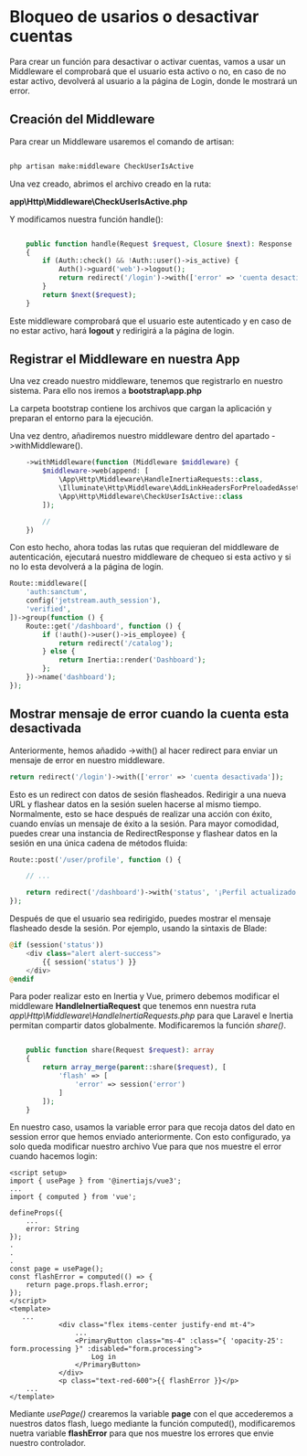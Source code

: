 # Bloqueo de usarios o desactivar cuentas

Para crear un función para desactivar o activar cuentas, vamos a usar un Middleware el comprobará que el usuario esta activo o no, en caso de no estar activo, devolverá al usuario a la página de Login, donde le mostrará un error.

## Creación del Middleware

Para crear un Middleware usaremos el comando de artisan:

```bash

php artisan make:middleware CheckUserIsActive

```

Una vez creado, abrimos el archivo creado en la ruta:

**app\Http\Middleware\CheckUserIsActive.php**

Y modificamos nuestra función handle():

```php

    public function handle(Request $request, Closure $next): Response
    {
        if (Auth::check() && !Auth::user()->is_active) {
            Auth()->guard('web')->logout();
            return redirect('/login')->with(['error' => 'cuenta desactivada']);
        }
        return $next($request);
    }
```

Este middleware comprobará que el usuario este autenticado y en caso de no estar activo, hará **logout** y redirigirá a la página de login.

## Registrar el Middleware en nuestra App

Una vez creado nuestro middleware, tenemos que registrarlo en nuestro sistema. Para ello nos iremos a **bootstrap\app.php**

La carpeta bootstrap contiene los archivos que cargan la aplicación y preparan el entorno para la ejecución.

Una vez dentro, añadiremos nuestro middleware dentro del apartado ->withMiddleware().

```php
    ->withMiddleware(function (Middleware $middleware) {
        $middleware->web(append: [
            \App\Http\Middleware\HandleInertiaRequests::class,
            \Illuminate\Http\Middleware\AddLinkHeadersForPreloadedAssets::class,
            \App\Http\Middleware\CheckUserIsActive::class
        ]);

        //
    })
```

Con esto hecho, ahora todas las rutas que requieran del middleware de autenticación, ejecutará nuestro middleware de chequeo si esta activo y si no lo esta devolverá a la página de login.

```php
Route::middleware([
    'auth:sanctum',
    config('jetstream.auth_session'),
    'verified',
])->group(function () {
    Route::get('/dashboard', function () {
        if (!auth()->user()->is_employee) {
            return redirect('/catalog');
        } else {
            return Inertia::render('Dashboard');
        };
    })->name('dashboard');
});
```

## Mostrar mensaje de error cuando la cuenta esta desactivada

Anteriormente, hemos añadido ->with() al hacer redirect para enviar un mensaje de error en nuestro middleware.

```php
return redirect('/login')->with(['error' => 'cuenta desactivada']);
```

Esto es un redirect con datos de sesión flasheados.
Redirigir a una nueva URL y flashear datos en la sesión suelen hacerse al mismo tiempo. Normalmente, esto se hace después de realizar una acción con éxito, cuando envías un mensaje de éxito a la sesión. Para mayor comodidad, puedes crear una instancia de RedirectResponse y flashear datos en la sesión en una única cadena de métodos fluida:

```php
Route::post('/user/profile', function () {

    // ...

    return redirect('/dashboard')->with('status', '¡Perfil actualizado!');
});
```

Después de que el usuario sea redirigido, puedes mostrar el mensaje flasheado desde la sesión. Por ejemplo, usando la sintaxis de Blade:

```php
@if (session('status'))
    <div class="alert alert-success">
        {{ session('status') }}
    </div>
@endif
```

Para poder realizar esto en Inertia y Vue, primero debemos modificar el middleware **HandleInertiaRequest** que tenemos enn nuestra ruta _app\Http\Middleware\HandleInertiaRequests.php_ para que Laravel e Inertia permitan compartir datos globalmente. Modificaremos la función _share()_.

```php

    public function share(Request $request): array
    {
        return array_merge(parent::share($request), [
            'flash' => [
                'error' => session('error')
            ]
        ]);
    }
```

En nuestro caso, usamos la variable error para que recoja datos del dato en session error que hemos enviado anteriormente. Con esto configurado, ya solo queda modificar nuestro archivo Vue para que nos muestre el error cuando hacemos login:

```Vue
<script setup>
import { usePage } from '@inertiajs/vue3';
...
import { computed } from 'vue';

defineProps({
    ...
    error: String
});
.
.
.
const page = usePage();
const flashError = computed(() => {
    return page.props.flash.error;
});
</script>
<template>
   ...
            <div class="flex items-center justify-end mt-4">
                ...
                <PrimaryButton class="ms-4" :class="{ 'opacity-25': form.processing }" :disabled="form.processing">
                    Log in
                </PrimaryButton>
            </div>
            <p class="text-red-600">{{ flashError }}</p>
    ...
</template>
```

Mediante *usePage()* crearemos la variable **page** con el que accederemos a nuestros datos flash, luego mediante la función computed(), modificaremos nuetra variable **flashError** para que nos muestre los errores que envie nuestro controlador.


